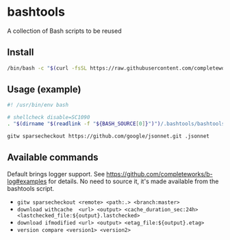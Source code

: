 # bashtools
A collection of Bash scripts to be reused

## Install

```bash
/bin/bash -c "$(curl -fsSL https://raw.githubusercontent.com/completeworks/bashtools/master/install.sh)"
```

## Usage (example)

```bash
#! /usr/bin/env bash

# shellcheck disable=SC1090
. "$(dirname "$(readlink -f "${BASH_SOURCE[0]}")")/.bashtools/bashtools"

gitw sparsecheckout https://github.com/google/jsonnet.git .jsonnet
```

## Available commands

Default brings logger support. See https://github.com/completeworks/b-log#examples for details. No need to source it, it's made available from the bashtools script.

* `gitw sparsecheckout <remote> <path:.> <branch:master>`
* `download withcache  <url> <output> <cache_duration_sec:24h> <lastchecked_file:${output}.lastchecked>`
* `download ifmodified <url> <output> <etag_file:${output}.etag>`
* `version compare <version1> <version2>`
